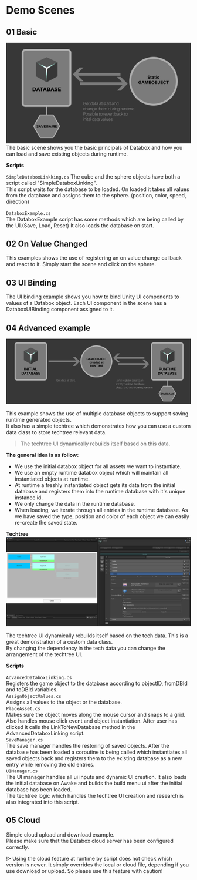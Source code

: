 # Demo Scenes

## 01 Basic
![basic](img/workflow_1.png)  
The basic scene shows you the basic principals of Databox and how you can load and save existing objects during runtime.  

**Scripts**  
  
`SimpleDataboxLinkking.cs`
The cube and the sphere objects have both a script called "SimpleDataboxLinking".  
This script waits for the database to be loaded. On loaded it takes all values from the database and assigns them to the sphere. (position, color, speed, direction)  
  
`DataboxExample.cs`  
The DataboxExample script has some methods which are being called by the UI.(Save, Load, Reset) It also loads the database on start.  
  
  
## 02 On Value Changed
This examples shows the use of registering an on value change callback and react to it. Simply start the scene and click on the sphere.  
  
## 03 UI Binding
The UI binding example shows you how to bind Unity UI components to values of a Databox object. Each UI component in the scene has a DataboxUIBinding component assigned to it.  

## 04 Advanced example
![workflow2](img/workflow_2.png)  
  
This example shows the use of multiple database objects to support saving runtime generated objects.  
It also has a simple techtree which demonstrates how you can use a custom data class to store techtree relevant data.  

> The techtree UI dynamically rebuilds itself based on this data.  
  
**The general idea is as follow:**  
  
- We use the initial databox object for all assets we want to instantiate.  
- We use an empty runtime databox object which will maintain all instantiated objects at runtime.  
- At runtime a freshly instantiated object gets its data from the initial database and registers them into the runtime database with it's unique instance id.  
- We only change the data in the runtime database.  
- When loading, we iterate through all entries in the runtime database. As we have saved the type, position and color of each object we can easily re-create the saved state.  
  

**Techtree**  
![techtree](img/techtree.png)  
  
The techtree UI dynamically rebuilds itself based on the tech data. This is a great demonstration of a custom data class.  
By changing the dependency in the tech data you can change the arrangement of the techtree UI.  
  
**Scripts**  
  
`AdvancedDataboxLinking.cs`  
Registers the game object to the database according to objectID, fromDBId and toDBId variables.  
`AssignObjectValues.cs`  
Assigns all values to the object or the database.  
`PlaceAsset.cs`  
Makes sure the object moves along the mouse cursor and snaps to a grid. Also handles mouse click event and object instantiation. After user has clicked it calls the LinkToNewDatabase method in the AdvancedDataboxLinking script.  
`SaveManager.cs`  
The save manager handles the restoring of saved objects. After the database has been loaded a coroutine is being called which instantiates all saved objects back and registers them to the existing database as a new entry while removing the old entries.  
`UIManager.cs`  
The UI manager handles all ui inputs and dynamic UI creation. It also loads the initial database on Awake and builds the build menu ui after the initial database has been loaded.  
The techtree logic which handles the techtree UI creation and research is also integrated into this script.  
  
  
## 05 Cloud
Simple cloud upload and download example.  
Please make sure that the Databox cloud server has been configured correctly.  
  
!> Using the cloud feature at runtime by script does not check which version is newer. It simply overrides the local or cloud file, depending if you use download or upload. So please use this feature with caution!  
